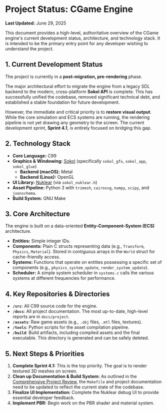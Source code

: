 # Project Status: CGame Engine

**Last Updated:** June 29, 2025

This document provides a high-level, authoritative overview of the CGame engine's current development status, architecture, and technology stack. It is intended to be the primary entry point for any developer wishing to understand the project.

## 1. Current Development Status

The project is currently in a **post-migration, pre-rendering** phase.

The major architectural effort to migrate the engine from a legacy SDL backend to the modern, cross-platform **Sokol API** is complete. This has successfully unified the codebase, removed significant technical debt, and established a stable foundation for future development.

However, the immediate and critical priority is to **restore visual output**. While the core simulation and ECS systems are running, the rendering pipeline is not yet drawing any geometry to the screen. The current development sprint, **Sprint 4.1**, is entirely focused on bridging this gap.

## 2. Technology Stack

*   **Core Language:** C99
*   **Graphics & Windowing:** [Sokol](https://github.com/floooh/sokol) (specifically `sokol_gfx`, `sokol_app`, `sokol_glue`)
    *   **Backend (macOS):** Metal
    *   **Backend (Linux):** OpenGL
*   **UI Library:** [Nuklear](https://github.com/Immediate-Mode-UI/Nuklear) (via `sokol_nuklear.h`)
*   **Asset Pipeline:** Python 3 with `trimesh`, `cairosvg`, `numpy`, `scipy`, and `jsonschema`.
*   **Build System:** GNU Make

## 3. Core Architecture

The engine is built on a data-oriented **Entity-Component-System (ECS)** architecture.

*   **Entities:** Simple integer IDs.
*   **Components:** Plain C structs representing data (e.g., `Transform`, `Physics`, `Material`). Stored in contiguous arrays in the `World` struct for cache-friendly access.
*   **Systems:** Functions that operate on entities possessing a specific set of components (e.g., `physics_system_update`, `render_system_update`).
*   **Scheduler:** A simple system scheduler in `systems.c` calls the various systems at different frequencies for performance.

## 4. Key Repositories & Directories

*   **`/src`**: All C99 source code for the engine.
*   **`/docs`**: All project documentation. The most up-to-date, high-level reports are in `docs/project`.
*   **`/assets`**: Raw game assets (e.g., `.obj` files, `.mtl` files, textures).
*   **`/tools`**: Python scripts for the asset compilation pipeline.
*   **`/build`**: Build artifacts, including compiled assets and the final executable. This directory is generated and can be safely deleted.

## 5. Next Steps & Priorities

1.  **Complete Sprint 4.1:** This is the top priority. The goal is to render textured 3D meshes on screen.
2.  **Clean up Documentation & Build System:** As outlined in the [Comprehensive Project Review](./COMPREHENSIVE_PROJECT_REVIEW.md), the `Makefile` and project documentation need to be updated to reflect the current state of the codebase.
3.  **Finalize UI Implementation:** Complete the Nuklear debug UI to provide essential developer feedback.
4.  **Implement PBR:** Begin work on the PBR shader and material system.
